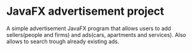 # JavaFX advertisement project
A simple advertisement JavaFX program that allows users to add sellers(people and firms) and ads(cars, apartments and services).
Also allows to search trough already existing ads.
